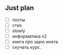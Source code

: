 ## Just plan
- [ ] посты
- [ ] стих
- [ ] slowly
- [ ] информатика х2
- [ ] книга про зарю инета
- [ ] скучать курс.
